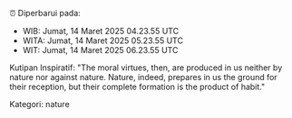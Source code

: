 ⏰ Diperbarui pada:
- WIB: Jumat, 14 Maret 2025 04.23.55 UTC
- WITA: Jumat, 14 Maret 2025 05.23.55 UTC
- WIT: Jumat, 14 Maret 2025 06.23.55 UTC

Kutipan Inspiratif:
"The moral virtues, then, are produced in us neither by nature nor against nature. Nature, indeed, prepares in us the ground for their reception, but their complete formation is the product of habit."


Kategori: nature

